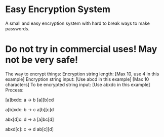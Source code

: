 # Easy Encryption System
A small and easy encryption system with hard to break ways to make passwords.
# Do not try in commercial uses! May not be very safe!
The way to encrypt things:
Encryption string length: \[Max 10, use 4 in this example\]
Encryption string input: \[Use abcd in this example\] \[Max 10 characters\]
To be encrypted string input: \[Use abxdc in this example\]
Process:

\[a\]bxdc: a -> b      \[a\]\[b\]cd

a\[b\]xdc: b -> c      a\[b\]\[c\]d

abx\[d\]c: d -> a      \[a\]bc\[d\]

abxd\[c\]: c -> d      ab\[c\]\[d\]
